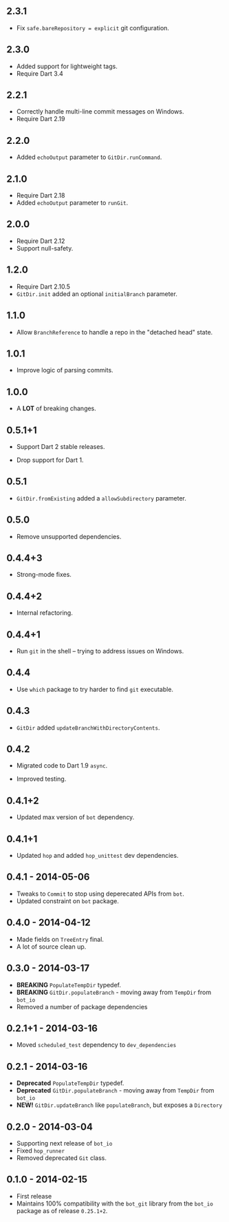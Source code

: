 ## 2.3.1

* Fix `safe.bareRepository = explicit` git configuration.

## 2.3.0

- Added support for lightweight tags.
- Require Dart 3.4

## 2.2.1

- Correctly handle multi-line commit messages on Windows.
- Require Dart 2.19

## 2.2.0

- Added `echoOutput` parameter to `GitDir.runCommand`.

## 2.1.0

- Require Dart 2.18
- Added `echoOutput` parameter to `runGit`.

## 2.0.0

- Require Dart 2.12
- Support null-safety.

## 1.2.0

- Require Dart 2.10.5
- `GitDir.init` added an optional `initialBranch` parameter.

## 1.1.0

- Allow `BranchReference` to handle a repo in the "detached head" state.

## 1.0.1

- Improve logic of parsing commits.

## 1.0.0

- A **LOT** of breaking changes.

## 0.5.1+1

* Support Dart 2 stable releases.

* Drop support for Dart 1.

## 0.5.1

* `GitDir.fromExisting` added a `allowSubdirectory` parameter.

## 0.5.0

* Remove unsupported dependencies.

## 0.4.4+3

* Strong-mode fixes.

## 0.4.4+2

* Internal refactoring.

## 0.4.4+1

* Run `git` in the shell – trying to address issues on Windows.

## 0.4.4

* Use `which` package to try harder to find `git` executable.

## 0.4.3

* `GitDir` added `updateBranchWithDirectoryContents`.

## 0.4.2

* Migrated code to Dart 1.9 `async`.

* Improved testing.

## 0.4.1+2

* Updated max version of `bot` dependency.

## 0.4.1+1

* Updated `hop` and added `hop_unittest` dev dependencies.

## 0.4.1 - 2014-05-06

 * Tweaks to `Commit` to stop using deperecated APIs from `bot`.
 * Updated constraint on `bot` package.

## 0.4.0 - 2014-04-12
 * Made fields on `TreeEntry` final.
 * A lot of source clean up.

## 0.3.0 - 2014-03-17
 * **BREAKING** `PopulateTempDir` typedef.
 * **BREAKING** `GitDir.populateBranch` - moving away from `TempDir` from `bot_io`
 * Removed a number of package dependencies

## 0.2.1+1 - 2014-03-16
 * Moved `scheduled_test` dependency to `dev_dependencies`

## 0.2.1 - 2014-03-16
 * **Deprecated** `PopulateTempDir` typedef.
 * **Deprecated** `GitDir.populateBranch` - moving away from `TempDir` from `bot_io`
 * **NEW!** `GitDir.updateBranch` like `populateBranch`, but exposes a `Directory`

## 0.2.0 - 2014-03-04
 * Supporting next release of `bot_io`
 * Fixed `hop_runner`
 * Removed deprecated `Git` class.

## 0.1.0 - 2014-02-15
 * First release
 * Maintains 100% compatibility with the `bot_git` library from the `bot_io`
   package as of release `0.25.1+2`.
